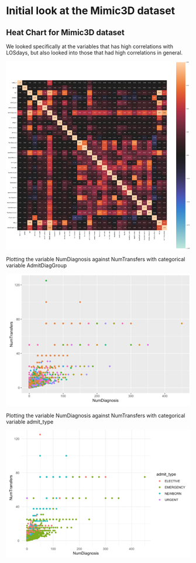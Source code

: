 # Initial look at the Mimic3D dataset

## Heat Chart for Mimic3D dataset

We looked specifically at the variables that has high correlations with LOSdays, but also looked into those that had high correlations in general.

![mimic_heatchart](https://github.com/EvaGostiuk/MAT4376-project-2-team-3/blob/master/MIMIC3D_DataSet/mimic_images/mimic_heatchart.png?raw=true)

Plotting the variable NumDiagnosis against NumTransfers with categorical variable AdmitDiagGroup

![numdiag_numtran_admit_group](https://github.com/EvaGostiuk/MAT4376-project-2-team-3/blob/master/MIMIC3D_DataSet/mimic_images/numdiag_numtran_admit_group.png?raw=true)

Plotting the variable NumDiagnosis against NumTransfers with categorical variable admit_type

![numdiag_numtran_admit_type](https://github.com/EvaGostiuk/MAT4376-project-2-team-3/blob/master/MIMIC3D_DataSet/mimic_images/numdiag_numtran_admit_type.png?raw=true)
